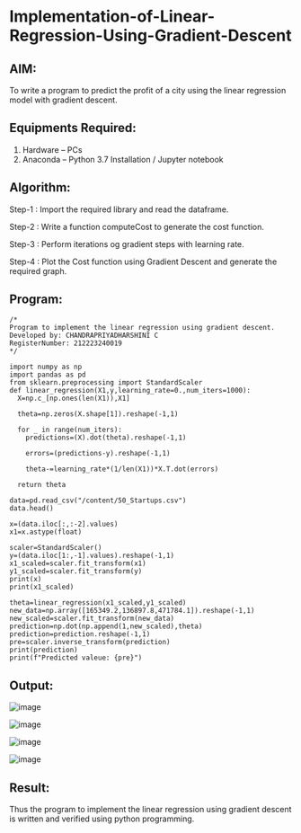 # Implementation-of-Linear-Regression-Using-Gradient-Descent

## AIM:
To write a program to predict the profit of a city using the linear regression model with gradient descent.

## Equipments Required:
1. Hardware – PCs
2. Anaconda – Python 3.7 Installation / Jupyter notebook

## Algorithm:

Step-1 : Import the required library and read the dataframe.

Step-2 : Write a function computeCost to generate the cost function.

Step-3 : Perform iterations og gradient steps with learning rate.

Step-4 : Plot the Cost function using Gradient Descent and generate the required graph.

## Program:
```
/*
Program to implement the linear regression using gradient descent.
Developed by: CHANDRAPRIYADHARSHINI C
RegisterNumber: 212223240019
*/
```
```
import numpy as np
import pandas as pd
from sklearn.preprocessing import StandardScaler
def linear_regression(X1,y,learning_rate=0.,num_iters=1000):
  X=np.c_[np.ones(len(X1)),X1]

  theta=np.zeros(X.shape[1]).reshape(-1,1)

  for _ in range(num_iters):
    predictions=(X).dot(theta).reshape(-1,1)

    errors=(predictions-y).reshape(-1,1)

    theta-=learning_rate*(1/len(X1))*X.T.dot(errors)

  return theta
```
```
data=pd.read_csv("/content/50_Startups.csv")
data.head()
```
```
x=(data.iloc[:,:-2].values)
x1=x.astype(float)
```
```
scaler=StandardScaler()
y=(data.iloc[1:,-1].values).reshape(-1,1)
x1_scaled=scaler.fit_transform(x1)
y1_scaled=scaler.fit_transform(y)
print(x)
print(x1_scaled)
```
```
theta=linear_regression(x1_scaled,y1_scaled)
new_data=np.array([165349.2,136897.8,471784.1]).reshape(-1,1)
new_scaled=scaler.fit_transform(new_data)
prediction=np.dot(np.append(1,new_scaled),theta)
prediction=prediction.reshape(-1,1)
pre=scaler.inverse_transform(prediction)
print(prediction)
print(f"Predicted valeue: {pre}")
```
## Output:
![image](https://github.com/Bosevennila/Implementation-of-Linear-Regression-Using-Gradient-Descent/assets/144870486/4c873bd1-3136-401a-96e3-5fdbe084d75f)

![image](https://github.com/Bosevennila/Implementation-of-Linear-Regression-Using-Gradient-Descent/assets/144870486/8c7378ea-51d8-43d2-b222-e580788a0144)

![image](https://github.com/Bosevennila/Implementation-of-Linear-Regression-Using-Gradient-Descent/assets/144870486/e44b742a-dc35-4a16-8307-8fc10c6fa415)

![image](https://github.com/Bosevennila/Implementation-of-Linear-Regression-Using-Gradient-Descent/assets/144870486/7ffbdfcf-8439-4b1a-8011-a110e37ed1d4)

## Result:
Thus the program to implement the linear regression using gradient descent is written and verified using python programming.
